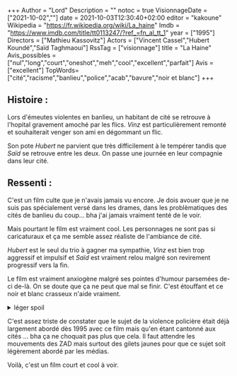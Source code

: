 +++
Author = "Lord"
Description = ""
notoc = true
VisionnageDate = ["2021-10-02",""]
date = 2021-10-03T12:30:40+02:00
editor = "kakoune"
Wikipedia = "https://fr.wikipedia.org/wiki/La_haine"
Imdb = "https://www.imdb.com/title/tt0113247/?ref_=fn_al_tt_1"
year = ["1995"]
Directors = ["Mathieu Kassovitz"]
Actors = ["Vincent Cassel","Hubert Koundé","Saïd Taghmaoui"]
RssTag = ["visionnage"]
title = "La Haine"
Avis_possibles = ["nul","long","court","oneshot","meh","cool","excellent","parfait"]
Avis = ["excellent"] 
TopWords=["cité","racisme","banlieu","police","acab","bavure","noir et blanc"]
+++
## Histoire :
Lors d'émeutes violentes en banlieu, un habitant de cité se retrouve à l'hopital gravement amoché par les flics.
*Vinz* est particulièrement remonté et souhaiterait venger son ami en dégommant un flic.

Son pote *Hubert* ne parvient que très difficilement à le tempérer tandis que *Saïd* se retrouve entre les deux.
On passe une journée en leur compagnie dans leur cité.

## Ressenti :
C'est un film culte que je n'avais jamais vu encore.
Je dois avouer que je ne suis pas spécialement versé dans les drames, dans les problèmatiques des cités de banlieu du coup… bha j'ai jamais vraiment tenté de le voir.

Mais pourtant le film est vraiment cool.
Les personnages ne sont pas si caricaturaux et ça me semble assez réaliste de l'ambiance de cité.

*Hubert* est le seul du trio à gagner ma sympathie, *Vinz* est bien trop aggressif et impulsif et *Saïd* est vraiment relou malgré son revirement progressif vers la fin.

Le film est vraiment anxiogène malgré ses pointes d'humour parsemées de-ci de-là.
On se doute que ça ne peut que mal se finir.
C'est étouffant et ce noir et blanc crasseux n'aide vraiment.

<details><summary>léger spoil</summary>

J'ai quand même gagné de l'affection pour les personnages qui semblaient finalement plus sympathiques qu'ils n'en avaiennt l'air.

Puis, une fois à Paris, ils se rendent dans une gallerie d'art et là ils deviennent pas mal détestables d'un coup d'un seul.
À croire qu'il fallait forcément les rabaisser à leur faire faire une connerie.
</details>

C'est assez triste de constater que le sujet de la violence policière était déjà largement abordé dès 1995 avec ce film mais qu'en étant cantonné aux cités … bha ça ne choquait pas plus que cela.
Il faut attendre les mouvements des ZAD mais surtout des gilets jaunes pour que ce sujet soit légèrement abordé par les médias.

Voilà, c'est un film court et cool à voir.

